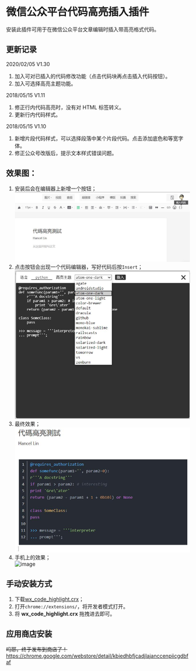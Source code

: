# 微信公众平台代码高亮插入插件

安装此插件可用于在微信公众平台文章编辑时插入带高亮格式代码。

## 更新记录
2020/02/05 V1.30
1. 加入可对已插入的代码修改功能（点击代码块再点击插入代码按钮）。
2. 加入可选择高亮主题功能。

2018/05/15 V1.11
1. 修正行内代码高亮时，没有对 HTML 标签转义。
2. 更新行内代码样式。

2018/05/15 V1.10
1. 新增片段代码样式，可以选择段落中某个片段代码。点击添加底色和等宽字体。
2. 修正公众号改版后，提示文本样式错误问题。

## 效果图：

1. 安装后会在编辑器上新增一个按钮；![image](./screenshot/editor.jpg)  
2. 点击按钮会出现一个代码编辑器，写好代码后按`Insert`；![image](./screenshot/code.jpg)  
3. 最终效果；![image](./screenshot/home.jpg)  
4. 手机上的效果；  
![image](./screenshot/demo.gif)  

## 手动安装方式

1. 下载[wx_code_highlight.crx](https://github.com/imlinhanchao/crx_wx_code_highlight/raw/master/wx_code_highlight.crx)；  
2. 打开`chrome://extensions/`，将开发者模式打开。  
3. 将 **wx_code_highlight.crx** 拖拽进去即可。

## 应用商店安装
~~吗耶，终于发布到商店了！~~  
https://chrome.google.com/webstore/detail/kbiedhbfjcadjlajanccenpiicgdbfaf